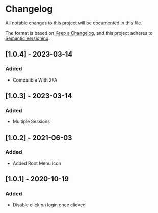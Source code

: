 # Changelog

All notable changes to this project will be documented in this file.

The format is based on [Keep a Changelog](https://keepachangelog.com/en/1.0.0/),
and this project adheres to [Semantic Versioning](https://semver.org/spec/v2.0.0.html).

## [1.0.4] - 2023-03-14

### Added
- Compatible With 2FA

## [1.0.3] - 2023-03-14

### Added
- Multiple Sessions 

## [1.0.2] - 2021-06-03

### Added
- Added Root Menu icon

## [1.0.1] - 2020-10-19

### Added
- Disable click on login once clicked
